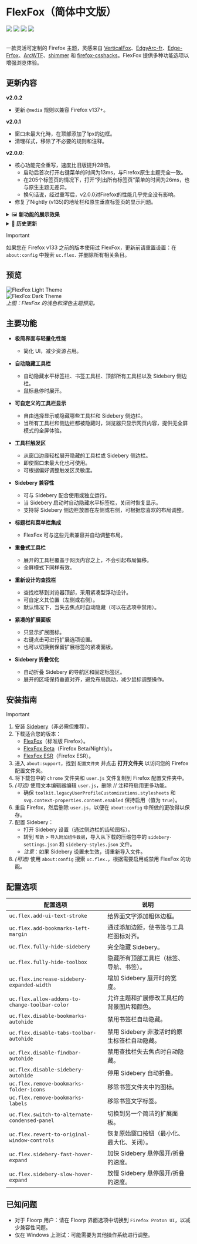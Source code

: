 # FlexFox（简体中文版）

<div>
 <a href='https://www.mozilla.org'><img src="https://img.shields.io/badge/Last%20tested%20Firefox-v133-orange?logo=firefox"></a>
 <a href='https://github.com/yuuqilin/FlexFox/commits/main/'><img src="https://img.shields.io/github/last-commit/yuuqilin/FlexFox/main"></a>
 <a href='https://github.com/yuuqilin/FlexFox/commits/Beta/'><img src="https://img.shields.io/github/last-commit/yuuqilin/FlexFox/Beta?label=last%20Nightly%20commit&color=purple"></a>
 <a href='https://github.com/yuuqilin/FlexFox/stargazers'><img src='https://img.shields.io/github/stars/yuuqilin/FlexFox?style=social'></a>
</div>

<br>

一款灵活可定制的 Firefox 主题，灵感来自 [VerticalFox](https://github.com/christorange/VerticalFox)、[EdgyArc-fr](https://github.com/artsyfriedchicken/EdgyArc-fr)、[Edge-Frfox](https://github.com/bmFtZQ/edge-frfox)、[ArcWTF](https://github.com/KiKaraage/ArcWTF)、[shimmer](https://github.com/nuclearcodecat/shimmer) 和 [firefox-csshacks](https://github.com/MrOtherGuy/firefox-csshacks)。FlexFox 提供多种功能选项以增强浏览体验。

## 更新内容

**v2.0.2**  
- 更新 `@media` 规则以兼容 Firefox v137+。  

**v2.0.1**  
- 窗口未最大化時，在顶部添加了1px的边框。  
- 清理样式，移除了不必要的规则和注释。  

**v2.0.0**:  
- 核心功能完全重写，速度比旧版提升28倍。  
   - 启动后首次打开右键菜单的时间为13ms，与Firefox原生主题完全一致。  
   - 在205个标签页的情况下，打开“列出所有标签页”菜单的时间为26ms，也与原生主题无差异。  
   - 换句话说，经过重写后，v2.0.0对Firefox的性能几乎完全没有影响。  
- 修复了Nightly (v135)的地址栏和原生垂直标签页的显示问题。 

<details>
<summary>🖼️ <b>新功能的展示效果</b></summary>
<p>启用深色主题和<code>uc.flex.disable-sidebery-autohide</code>的新FlexFox：</p>
<img src="./assets/disable-sidebery-autohide.webp" alt="disable-sidebery-autohide" width="98%" />
<p>与<code>uc.flex.fully-hide-toolbox</code>结合使用的效果：</p>
<img src="./assets/disable-sidebery-autohide-with-fully-hide-toolbox.webp" alt="disable-sidebery-autohide-with-fully-hide-toolbox" width="98%" />
</details>

<details>

<summary>💬 <b>历史更新</b></summary>

**v1.1.1**:
- 修正了应用主题时查找栏背景颜色显示异常的问题。

**v1.1.0**:
- 修复启用主题背景图时，悬停展开书签工具栏时背景图断裂的问题。
- 调整了缩放级别文本的亮度。
- 修正了 Nightly (v135) 版本中窗口控制按钮位置的问题，解决了 `tabsintitlebar` 被弃用后与 `customtitlebar` 的兼容性问题。
- 新增选项 `uc.flex.disable-sidebery-autohide`，可停用 Sidebery 自动折叠。

> [!IMPORTANT]  
> 在导入 v1.1.0 版的 `sidebery-styles.json` 之前，请先清除旧版样式。打开 Sidebery 设置（齿轮图标）> `Styles editor` > 将 `Sidebar` 和 `Group page` 两个页面下的样式全部清除后，再导入新版样式。  
> 导入 `sidebery-settings.json` 时可能会导致面板数据丢失，请务必先使用快照功能备份面板数据。

**v1.0.4**:
- 当网页缩放比例不是默认值时，固定显示缩放比例图标。
- 当网页已加书签时，固定显示书签星标图标。  
   <img src="./assets/urlbar-star-light.webp" alt="urlbar-star-light" width="380" />  
   <img src="./assets/urlbar-star-dark.webp" alt="urlbar-star-dar" width="380" />

**v1.0.3**:
- 优化了开启 `uc.flex.allow-addons-to-change-toolbar-color` 选项时的性能，相较于v1.0.2速度提升了1.4倍。

**v1.0.2**:
- 改善地址栏切换器和图标的显示效果。
- 添加选项 `uc.flex.allow-addons-to-change-toolbar-color`，允许主题和扩展修改工具栏背景图片和颜色。  
   <img src="./assets/allow-addons-to-change-toolbar-color.webp" alt="allow-addons-to-change-toolbar-color" width="98%" />

**v1.0.1**:  
- 修复了URL栏追踪保护图标无法隐藏的问题。
- 添加了`uc-pdf.js.css`。
- 添加了LICENSE文件。

**v1.0.0**:
- 性能大幅提升，相比之前的版本运行速度提高了 **100 倍**。打开右键菜单的延迟仅增加 **16ms**，与默认界面几乎无异。

</details>

> [!IMPORTANT]
> 如果您在 Firefox v133 之前的版本使用过 FlexFox，更新前请重置设置：在 `about:config` 中搜索 `uc.flex.` 并删除所有相关条目。

## 预览

![FlexFox Light Theme](./assets/FlexFox-light.webp)  
![FlexFox Dark Theme](./assets/FlexFox-dark.webp)  
*上图：FlexFox 的浅色和深色主题预览。*

## 主要功能

- **极简界面与轻量化性能**
  - 简化 UI，减少资源占用。

- **自动隐藏工具栏**
  - 自动隐藏水平标签栏、书签工具栏、顶部所有工具栏以及 Sidebery 侧边栏。
  - 鼠标悬停时展开。

- **可自定义的工具栏显示**
  - 自由选择显示或隐藏哪些工具栏和 Sidebery 侧边栏。
  - 当所有工具栏和侧边栏都被隐藏时，浏览器只显示网页内容，提供无全屏模式的全屏体验。

- **工具栏触发区**
  - 从窗口边缘轻松展开隐藏的工具栏或 Sidebery 侧边栏。
  - 即使窗口未最大化也可使用。
  - 可根据偏好调整触发区灵敏度。

- **Sidebery 兼容性**
  - 可与 Sidebery 配合使用或独立运行。
  - 当 Sidebery 启动时自动隐藏水平标签栏，关闭时恢复显示。
  - 支持将 Sidebery 侧边栏放置在左侧或右侧，可根据您喜欢的布局调整。

- **标题栏和菜单栏集成**
  - FlexFox 可与这些元素兼容并自动调整布局。

- **重叠式工具栏**
  - 展开的工具栏覆盖于网页内容之上，不会引起布局偏移。
  - 全屏模式下同样有效。

- **重新设计的查找栏**
  - 查找栏移到浏览器顶部，采用紧凑型浮动设计。
  - 可自定义其位置（左侧或右侧）。
  - 默认情况下，当失去焦点时自动隐藏（可以在选项中禁用）。

- **紧凑的扩展面板**
  - 只显示扩展图标。
  - 右键点击可进行扩展选项设置。
  - 也可以切换到保留扩展标签的紧凑面板。

- **Sidebery 折叠优化**
  - 自动折叠 Sidebery 的导航区和固定标签区。
  - 展开的区域保持垂直对齐，避免布局跳动，减少鼠标调整操作。

## 安装指南

> [!IMPORTANT]
> 1. 安装 [Sidebery](https://addons.mozilla.org/firefox/addon/sidebery/)（非必需但推荐）。
> 2. 下载适合您的版本：
>    - [FlexFox](https://github.com/yuuqilin/FlexFox/archive/refs/heads/main.zip)（标准版 Firefox）。
>    - [FlexFox Beta](https://github.com/yuuqilin/FlexFox/archive/refs/heads/Beta.zip)（Firefox Beta/Nightly）。
>    - [FlexFox ESR](https://github.com/yuuqilin/FlexFox/archive/refs/heads/ESR.zip)（Firefox ESR）。
> 3. 进入 `about:support`，找到 `配置文件夹` 并点击 **打开文件夹** 以访问您的 Firefox 配置文件夹。
> 4. 将下载包中的 `chrome` 文件夹和 `user.js` 文件复制到 Firefox 配置文件夹中。
> 5. *(可选)* 使用文本编辑器编辑 `user.js`，删除 // 注释符启用更多功能。
>    - 确保 `toolkit.legacyUserProfileCustomizations.stylesheets` 和 `svg.context-properties.content.enabled` 保持启用（值为 `true`）。
> 6. 重启 Firefox，然后删除 `user.js`，以便在 `about:config` 中所做的更改得以保存。
> 7. 配置 Sidebery：
>    - 打开 Sidebery 设置（通过侧边栏的齿轮图标）。
>    - 转到 `帮助` > `导入附加组件数据`，导入从下载的压缩包中的 `sidebery-settings.json` 和 `sidebery-styles.json` 文件。
>    - *注意*：如果 Sidebery 设置未生效，请重新导入文件。
> 8. *(可选)* 使用 `about:config` 搜索 `uc.flex.`，根据需要启用或禁用 FlexFox 的功能。

## 配置选项

| 配置选项                                   | 说明                                           |
|--------------------------------------------|------------------------------------------------|
| `uc.flex.add-ui-text-stroke`               | 给界面文字添加粗体边框。                       |
| `uc.flex.add-bookmarks-left-margin`        | 通过添加边距，使书签与工具栏图标对齐。         |
| `uc.flex.fully-hide-sidebery`              | 完全隐藏 Sidebery。                            |
| `uc.flex.fully-hide-toolbox`               | 隐藏所有顶部工具栏（标签、导航、书签）。       |
| `uc.flex.increase-sidebery-expanded-width` | 增加 Sidebery 展开时的宽度。                   |
| `uc.flex.allow-addons-to-change-toolbar-color` | 允许主题和扩展修改工具栏的背景图片和颜色。 |
| `uc.flex.disable-bookmarks-autohide`       | 禁用书签栏自动隐藏。                           |
| `uc.flex.disable-tabs-toolbar-autohide`    | 禁用 Sidebery 非激活时的原生标签栏自动隐藏。   |
| `uc.flex.disable-findbar-autohide`         | 禁用查找栏失去焦点时自动隐藏。                 |
| `uc.flex.disable-sidebery-autohide`        | 停用 Sidebery 自动折叠。                       |
| `uc.flex.remove-bookmarks-folder-icons`    | 移除书签文件夹中的图标。                       |
| `uc.flex.remove-bookmarks-labels`          | 移除书签文字标签。                             |
| `uc.flex.switch-to-alternate-condensed-panel` | 切换到另一个简洁的扩展面板。                |
| `uc.flex.revert-to-original-window-controls` | 恢复原始窗口按钮（最小化、最大化、关闭）。   |
| `uc.flex.sidebery-fast-hover-expand`       | 加快 Sidebery 悬停展开/折叠的速度。            |
| `uc.flex.sidebery-slow-hover-expand`       | 放慢 Sidebery 悬停展开/折叠的速度。            |

## 已知问题

- 对于 Floorp 用户：请在 Floorp 界面选项中切换到 `Firefox Proton UI`，以减少兼容性问题。
- 仅在 Windows 上测试：可能需要为其他操作系统进行调整。